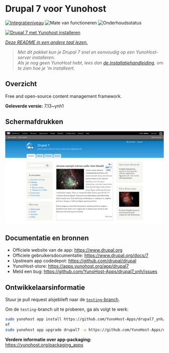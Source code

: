 <!--
NB: Deze README is automatisch gegenereerd door <https://github.com/YunoHost/apps/tree/master/tools/readme_generator>
Hij mag NIET handmatig aangepast worden.
-->

# Drupal 7 voor Yunohost

[![Integratieniveau](https://apps.yunohost.org/badge/integration/drupal7)](https://ci-apps.yunohost.org/ci/apps/drupal7/)
![Mate van functioneren](https://apps.yunohost.org/badge/state/drupal7)
![Onderhoudsstatus](https://apps.yunohost.org/badge/maintained/drupal7)

[![Drupal 7 met Yunohost installeren](https://install-app.yunohost.org/install-with-yunohost.svg)](https://install-app.yunohost.org/?app=drupal7)

*[Deze README in een andere taal lezen.](./ALL_README.md)*

> *Met dit pakket kun je Drupal 7 snel en eenvoudig op een YunoHost-server installeren.*  
> *Als je nog geen YunoHost hebt, lees dan [de installatiehandleiding](https://yunohost.org/install), om te zien hoe je 'm installeert.*

## Overzicht

Free and open-source content management framework.


**Geleverde versie:** 7.13~ynh1

## Schermafdrukken

![Schermafdrukken van Drupal 7](./doc/screenshots/screenshot.png)

## Documentatie en bronnen

- Officiele website van de app: <https://www.drupal.org>
- Officiele gebruikersdocumentatie: <https://www.drupal.org/docs/7>
- Upstream app codedepot: <https://github.com/drupal/drupal>
- YunoHost-store: <https://apps.yunohost.org/app/drupal7>
- Meld een bug: <https://github.com/YunoHost-Apps/drupal7_ynh/issues>

## Ontwikkelaarsinformatie

Stuur je pull request alsjeblieft naar de [`testing`-branch](https://github.com/YunoHost-Apps/drupal7_ynh/tree/testing).

Om de `testing`-branch uit te proberen, ga als volgt te werk:

```bash
sudo yunohost app install https://github.com/YunoHost-Apps/drupal7_ynh/tree/testing --debug
of
sudo yunohost app upgrade drupal7 -u https://github.com/YunoHost-Apps/drupal7_ynh/tree/testing --debug
```

**Verdere informatie over app-packaging:** <https://yunohost.org/packaging_apps>

